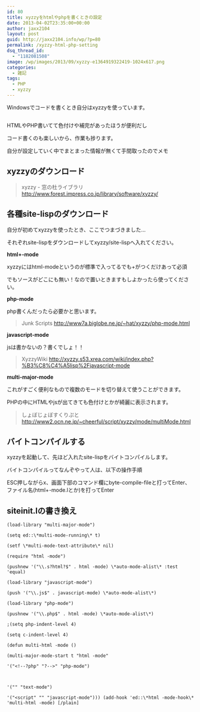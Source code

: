 ```yaml
---
id: 80
title: xyzzyをhtmlやphpを書くときの設定
date: 2013-04-02T23:35:00+00:00
author: jaxx2104
layout: post
guid: http://jaxx2104.info/wp/?p=80
permalink: /xyzzy-html-php-setting
dsq_thread_id:
  - "1182081508"
image: /wp/images/2013/09/xyzzy-e1364919322419-1024x617.png
categories:
  - 雑記
tags:
  - PHP
  - xyzzy
---
```

Windowsでコードを書くとき自分はxyzzyを使っています。

<img src="/images/2013/04/xyzzy-e1364919322419-1024x617.jpg" alt="" class="img-rounded alignnone size-large wp-image-113" />

HTMLやPHP書いてて色付けや補完があったほうが便利だし

コード書くのも楽しいから、作業も捗ります。

自分が設定していく中でまとまった情報が無くて手間取ったのでメモ

## xyzzyのダウンロード

> xyzzy - 窓の杜ライブラリ
> <a href="http://www.forest.impress.co.jp/library/software/xyzzy/">http://www.forest.impress.co.jp/library/software/xyzzy/</a>




## 各種site-lispのダウンロード

自分が初めてxyzzyを使ったとき、ここでつまづきました&#8230;

それぞれsite-lispをダウンロードしてxyzzy/site-lispへ入れてください。

**html+-mode**

xyzzyにはhtml-modeというのが標準で入ってるでも+がつくだけあって必須

でもソースがどこにも無い！なので置いときますもしよかったら使ってください。

**php-mode**

php書くんだったら必要かと思います。


> Junk Scripts
> <a href="http://www7a.biglobe.ne.jp/~hat/xyzzy/php-mode.html">http://www7a.biglobe.ne.jp/~hat/xyzzy/php-mode.html</a>

**javascript-mode**

jsは書かないの？書くでしょ！！


> XyzzyWiki
> <a href="http://xyzzy.s53.xrea.com/wiki/index.php?%B3%C8%C4%A5lisp%2Fjavascript-mode">http://xyzzy.s53.xrea.com/wiki/index.php?%B3%C8%C4%A5lisp%2Fjavascript-mode</a>

**multi-major-mode**

これがすごく便利なもので複数のモードを切り替えて使うことができます。

PHPの中にHTMLやjsが出てきても色付けとかが綺麗に表示されます。


> しょぼじょぼすくりぷと
> <a href="http://www2.ocn.ne.jp/~cheerful/script/xyzzy/mode/multiMode.html">http://www2.ocn.ne.jp/~cheerful/script/xyzzy/mode/multiMode.html</a>


## バイトコンパイルする

xyzzyを起動して、先ほど入れたsite-lispをバイトコンパイルします。

バイトコンパイルってなんぞやって人は、以下の操作手順

ESC押しながらx、画面下部のコマンド欄にbyte-compile-fileと打ってEnter、ファイル名(html+-mode.lとか)を打ってEnter

## siteinit.lの書き換え

```
(load-library "multi-major-mode")

(setq ed::\*multi-mode-running\* t)

(setf \*multi-mode-text-attribute\* nil)

(require "html -mode")

(pushnew '("\\.s?html?$" . html -mode) \*auto-mode-alist\* :test 'equal)

(load-library "javascript-mode")

(push '("\\.js$" . javascript-mode) \*auto-mode-alist\*)

(load-library "php-mode")

(pushnew '("\\.php$" . html -mode) \*auto-mode-alist\*)

;(setq php-indent-level 4)

(setq c-indent-level 4)

(defun multi-html -mode ()

(multi-major-mode-start t "html -mode"

'("<!--?php" "?-->" "php-mode")



'("" "text-mode")

'("<script" "" "javascript-mode"))) (add-hook 'ed::\*html -mode-hook\* 'multi-html -mode) [/plain]
```
